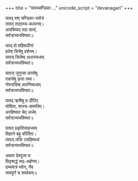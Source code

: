 +++
title = "यावच्चण्डिका …"
unicode_script = "devanagari"
+++

यावद् वश् चण्डिका-स्तोत्रं  
तावत् तादात्म्य-कल्पनम्।  
अभविष्यत् तदा सत्यं,  
सर्वत्राभ्यभविष्यत॥

यवद् वो महिषादीनां  
हतेश् चित्रेषु दर्शनम्।  
तावच् चित्तेष्व् अधास्यध्वम्  
सर्वत्राभ्यभविष्यत॥

यावज् जुगुप्सा काव्येषु  
राक्षसेषु कृता तथा।  
गोघ्नादिष्व् अतनिष्यध्वम्  
सर्वत्राभ्यभविष्यत॥

यावद् ऋषिषु वः प्रीतिर्  
घोषिता, शास्त्र-सम्मतिम्।  
अरक्षिष्यत चेद् अर्धम्  
सर्वत्राभ्यभविष्यत॥

यावत् प्रकृतिसाहज्यम्  
विज्ञाने बहु कीर्तिता।  
तावल् लोके ऽसहिष्यध्वं  
सर्वत्राभ्यभविष्यत॥

अथवा देवपूजा वः  
पितृश्राद्धं सद्-अर्हणम्।  
दम्भमात्रं भवेन्, नैव  
भावपूर्णं च सार्थकम्॥